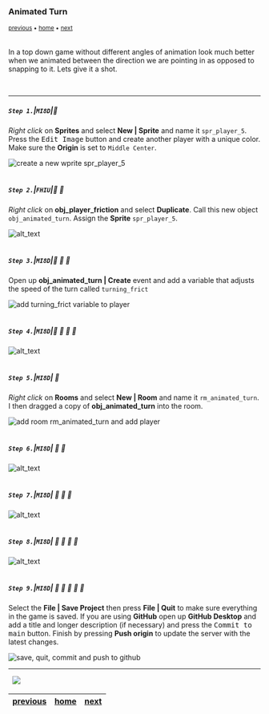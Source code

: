 <img src="https://via.placeholder.com/1000x4/45D7CA/45D7CA" alt="drawing" height="4px"/>

### Animated Turn

<sub>[previous](../breaking-friction/README.md#user-content-player-breaking-friction) • [home](../README.md#user-content-gms2-move-in-8-directions) • [next](../gamepad/README.md#user-content-gamepad)</sub>

<img src="https://via.placeholder.com/1000x4/45D7CA/45D7CA" alt="drawing" height="4px"/>

In a top down game without different angles of animation look much better when we animated between the direction we are pointing in as opposed to snapping to it. Lets give it a shot.

<br>

---


##### `Step 1.`\|`MI8D`|:small_blue_diamond:

*Right click* on **Sprites** and select **New | Sprite** and name it `spr_player_5`. Press the <kbd>Edit Image</kbd> button and create another player with a unique color.  Make sure the **Origin** is set to `Middle Center`.

![create a new wprite spr_player_5](images/sprite5.png)

<img src="https://via.placeholder.com/500x2/45D7CA/45D7CA" alt="drawing" height="2px" alt = ""/>

##### `Step 2.`\|`FHIU`|:small_blue_diamond: :small_blue_diamond: 

*Right click* on **obj_player_friction** and select **Duplicate**.  Call this new object `obj_animated_turn`. Assign the **Sprite** `spr_player_5`.

![alt_text](images/dupeObject.png)

<img src="https://via.placeholder.com/500x2/45D7CA/45D7CA" alt="drawing" height="2px" alt = ""/>

##### `Step 3.`\|`MI8D`|:small_blue_diamond: :small_blue_diamond: :small_blue_diamond:

Open up **obj_animated_turn | Create** event and add a variable that adjusts the speed of the turn called `turning_frict`

![add turning_frict variable to player](images/addturningFriction.png)

<img src="https://via.placeholder.com/500x2/45D7CA/45D7CA" alt="drawing" height="2px" alt = ""/>

##### `Step 4.`\|`MI8D`|:small_blue_diamond: :small_blue_diamond: :small_blue_diamond: :small_blue_diamond:

![alt_text](images/scrMovement.png)

<img src="https://via.placeholder.com/500x2/45D7CA/45D7CA" alt="drawing" height="2px" alt = ""/>

##### `Step 5.`\|`MI8D`| :small_orange_diamond:

*Right click* on **Rooms** and select **New | Room** and name it `rm_animated_turn`.  I then dragged a copy of **obj_animated_turn** into the room.

![add room rm_animated_turn and add player](images/addRm.png)

<img src="https://via.placeholder.com/500x2/45D7CA/45D7CA" alt="drawing" height="2px" alt = ""/>

##### `Step 6.`\|`MI8D`| :small_orange_diamond: :small_blue_diamond:

![alt_text](images/drawTitle.png)

<img src="https://via.placeholder.com/500x2/45D7CA/45D7CA" alt="drawing" height="2px" alt = ""/>

##### `Step 7.`\|`MI8D`| :small_orange_diamond: :small_blue_diamond: :small_blue_diamond:

![alt_text](images/playerAnimation.png)

<img src="https://via.placeholder.com/500x2/45D7CA/45D7CA" alt="drawing" height="2px" alt = ""/>

##### `Step 8.`\|`MI8D`| :small_orange_diamond: :small_blue_diamond: :small_blue_diamond: :small_blue_diamond:

![alt_text](images/animatedTurn.gif)

<img src="https://via.placeholder.com/500x2/45D7CA/45D7CA" alt="drawing" height="2px" alt = ""/>

##### `Step 9.`\|`MI8D`| :small_orange_diamond: :small_blue_diamond: :small_blue_diamond: :small_blue_diamond: :small_blue_diamond:

Select the **File | Save Project** then press **File | Quit** to make sure everything in the game is saved. If you are using **GitHub** open up **GitHub Desktop** and add a title and longer description (if necessary) and press the <kbd>Commit to main</kbd> button. Finish by pressing **Push origin** to update the server with the latest changes.

![save, quit, commit and push to github](images/GitHub.png)

___


<img src="https://via.placeholder.com/1000x4/dba81a/dba81a" alt="drawing" height="4px" alt = ""/>

<img src="https://via.placeholder.com/1000x100/45D7CA/000000/?text=Next Up - Gamepad Controls">

<img src="https://via.placeholder.com/1000x4/dba81a/dba81a" alt="drawing" height="4px" alt = ""/>

| [previous](../breaking-friction/README.md#user-content-player-breaking-friction)| [home](../README.md#user-content-gms2-move-in-8-directions) | [next](../gamepad/README.md#user-content-gamepad)|
|---|---|---|
